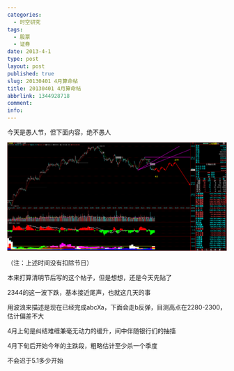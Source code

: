 ```yaml
---
categories:
  - 时空研究
tags:
  - 股票
  - 证券
date: 2013-4-1
type: post
layout: post
published: true
slug: 20130401 4月算命帖
title: 20130401 4月算命帖
abbrlink: 1344928718
comment:
info:
---
```


今天是愚人节，但下面内容，绝不愚人

![20130401-0](/images/20130401-0.gif)

（注：上述时间没有扣除节日）

本来打算清明节后写的这个帖子，但是想想，还是今天先贴了

2344的这一波下跌，基本接近尾声，也就这几天的事

用波浪来描述是现在已经完成abcXa，下面会走b反弹，目测高点在2280-2300，估计偏差不大

4月上旬是纠结难缠兼毫无动力的缓升，间中伴随银行们的抽搐

4月下旬后开始今年的主跌段，粗略估计至少杀一个季度

不会迟于5.1多少开始
